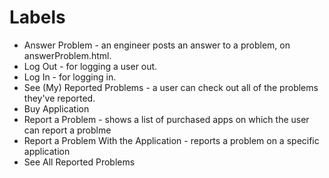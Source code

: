 # Labels
- Answer Problem - an engineer posts an answer to a problem, on answerProblem.html.
- Log Out - for logging a user out. 
- Log In - for logging in.
- See (My) Reported Problems - a user can check out all of the problems they've reported.
- Buy Application
- Report a Problem - shows a list of purchased apps on which the user can report a problme
- Report a Problem With the Application - reports a problem on a specific application
- See All Reported Problems